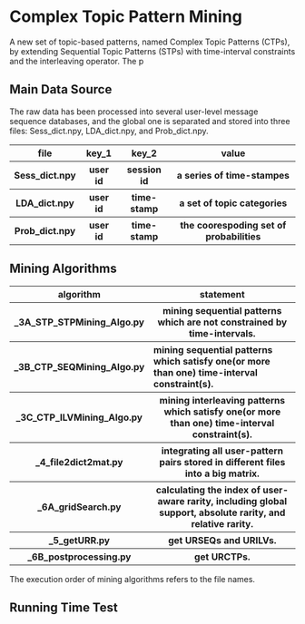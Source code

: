 # Complex Topic Pattern Mining #
A new set of topic-based patterns, named Complex Topic Patterns (CTPs), by extending Sequential Topic Patterns (STPs) with time-interval constraints and the interleaving operator. The p

## Main Data Source ##
The raw data has been processed into several user-level message sequence databases, and the global one is separated and stored into three files: Sess_dict.npy, LDA_dict.npy, and Prob_dict.npy.
<table>
        <tr>
            <th>file</th>     <th>key_1</th>    <th>key_2</th>    <th>value</th>
        </tr>
        <tr>
            <th>Sess_dict.npy</th> <th>user id</th> <th>session id</th> <th>a series of time-stampes </th>
        </tr>
        <tr>
            <th>LDA_dict.npy</th> <th>user id</th> <th>time-stamp</th> <th>a set of topic categories</th>
        </tr>
        <tr>
            <th>Prob_dict.npy</th> <th>user id</th> <th>time-stamp</th> <th>the coorespoding set of probabilities</th>
        </tr>
</table>


## Mining Algorithms ##

<table>
        <tr>
            <th>algorithm</th>
            <th>statement</th>
        </tr>
        <tr>
            <th>_3A_STP_STPMining_Algo.py</th> 
            <th>mining sequential patterns which are not constrained by time-intervals.</th>
        </tr>
        <tr>
            <th align="left">_3B_CTP_SEQMining_Algo.py</th>  
            <th align="left">mining sequential patterns which satisfy one(or more than one) time-interval constraint(s).</th>
        </tr>
        <tr>
            <th>_3C_CTP_ILVMining_Algo.py</th>  
            <th>mining interleaving patterns which satisfy one(or more than one) time-interval constraint(s).</th>
        </tr>
        <tr>
            <th>_4_file2dict2mat.py</th>  
            <th>integrating all user-pattern pairs stored in different files into a big matrix.</th>
        </tr>
        <tr>
            <th>_6A_gridSearch.py</th>  
            <th>calculating the index of user-aware rarity, including global support, absolute rarity, and relative rarity.</th>
        </tr>
        <tr>
            <th>_5_getURR.py</th>  
            <th>get URSEQs and URILVs.</th>
        </tr>
        <tr>
            <th>_6B_postprocessing.py</th>  
            <th>get URCTPs.</th>
        </tr>
</table>
The execution order of mining algorithms refers to the file names.



## Running Time Test ##







